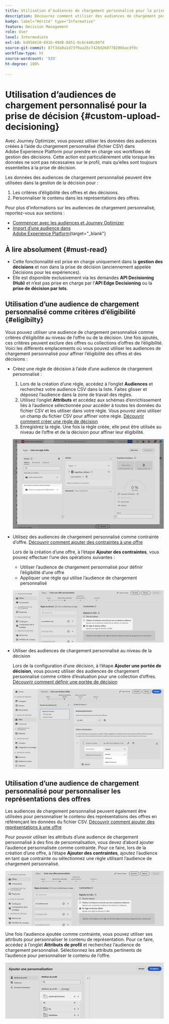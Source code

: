 ```yaml
---
title: Utilisation d’audiences de chargement personnalisé pour la prise de décision
description: Découvrez comment utiliser des audiences de chargement personnalisé pour la prise de décision.
badge: label="Hérité" type="Informative"
feature: Decision Management
role: User
level: Intermediate
exl-id: bd950410-691b-49d8-8851-8c6c448c00fd
source-git-commit: 87f3da0a1d73f9aa26c7420d260778286bacdf0c
workflow-type: ht
source-wordcount: '533'
ht-degree: 100%

---
```


# Utilisation d’audiences de chargement personnalisé pour la prise de décision {#custom-upload-decisioning}

Avec Journey Optimizer, vous pouvez utiliser les données des audiences créées à l’aide du chargement personnalisé (fichier CSV) dans Adobe Experience Platform pour prendre en charge vos workflows de gestion des décisions. Cette action est particulièrement utile lorsque les données ne sont pas nécessaires sur le profil, mais qu’elles sont toujours essentielles à la prise de décision.

Les données des audiences de chargement personnalisé peuvent être utilisées dans la gestion de la décision pour :

1. Les critères d’éligibilité des offres et des décisions.
2. Personnaliser le contenu dans les représentations des offres.

Pour plus d’informations sur les audiences de chargement personnalisé, reportez-vous aux sections :
* [Commencer avec les audiences et Journey Optimizer](../audience/about-audiences.md)
* [Import d’une audience dans Adobe Experience Platform](https://experienceleague.adobe.com/fr/docs/experience-platform/segmentation/ui/audience-portal#import-audience){target="_blank"}

## À lire absolument {#must-read}

* Cette fonctionnalité est prise en charge uniquement dans la **gestion des décisions** et non dans la prise de décision (anciennement appelée Décisions pour les expériences).
* Elle est disponible exclusivement via les demandes **API Decisioning (Hub)** et n’est pas prise en charge par l’**API Edge Decisioning** ou la **prise de décision par lots**.

## Utilisation d’une audience de chargement personnalisé comme critères d’éligibilité {#eligibilty}

Vous pouvez utiliser une audience de chargement personnalisé comme critères d’éligibilité au niveau de l’offre ou de la décision. Une fois ajoutés, ces critères peuvent exclure des offres ou collections d’offres de l’éligibilité. Voici les différents emplacements où vous pouvez utiliser les audiences de chargement personnalisé pour affiner l’éligibilité des offres et des décisions :

* Créez une règle de décision à l’aide d’une audience de chargement personnalisé :

   1. Lors de la création d’une règle, accédez à l’onglet **Audiences** et recherchez votre audience CSV dans la liste. Faites glisser et déposez l’audience dans la zone de travail des règles.
   1. Utilisez l’onglet **Attributs** et accédez aux schémas d’enrichissement liés à l’audience sélectionnée pour accéder à toutes les données du fichier CSV et les utiliser dans votre règle. Vous pouvez ainsi utiliser un champ du fichier CSV pour affiner votre règle. [Découvrir comment créer une règle de décision](../offers/offer-library/creating-decision-rules.md)
   1. Enregistrez la règle. Une fois la règle créée, elle peut être utilisée au niveau de l’offre et de la décision pour affiner leur éligibilité.

  ![](assets/csv-rule.png)

* Utilisez des audiences de chargement personnalisé comme contrainte d’offre. [Découvrir comment ajouter des contraintes à une offre](../offers/offer-library/add-constraints.md)

  Lors de la création d’une offre, à l’étape **Ajouter des contraintes**, vous pouvez effectuer l’une des opérations suivantes :

   * Utiliser l’audience de chargement personnalisé pour définir l’éligibilité d’une offre
   * Appliquer une règle qui utilise l’audience de chargement personnalisé

  ![](assets/csv-offer.png)

* Utiliser des audiences de chargement personnalisé au niveau de la décision

  Lors de la configuration d’une décision, à l’étape **Ajouter une portée de décision**, vous pouvez utiliser des audiences de chargement personnalisé comme critère d’évaluation pour une collection d’offres. [Découvrir comment définir une portée de décision](../offers/offer-activities/create-offer-activities.md#add-decision-scopes)

  ![](assets/csv-decision.png)

## Utilisation d’une audience de chargement personnalisé pour personnaliser les représentations des offres

Les audiences de chargement personnalisé peuvent également être utilisées pour personnaliser le contenu des représentations des offres en référençant les données du fichier CSV. [Découvrir comment ajouter des représentations à une offre](../offers/offer-library/add-representations.md)

Pour pouvoir utiliser les attributs d’une audience de chargement personnalisé à des fins de personnalisation, vous devez d’abord ajouter l’audience personnalisée comme contrainte. Pour ce faire, lors de la création d’une offre, à l’étape **Ajouter des contraintes**, ajoutez l’audience en tant que contrainte ou sélectionnez une règle utilisant l’audience de chargement personnalisé.

![](assets/csv-offer.png)

Une fois l’audience ajoutée comme contrainte, vous pouvez utiliser ses attributs pour personnaliser le contenu de représentation. Pour ce faire, accédez à l’onglet **Attributs de profil** et recherchez l’audience de chargement personnalisé. Sélectionnez les attributs pertinents de l’audience pour personnaliser le contenu de l’offre.

![](assets/csv-perso.png)
